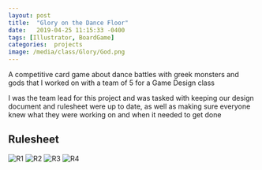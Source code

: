 ```yaml
---
layout: post
title:  "Glory on the Dance Floor"
date:   2019-04-25 11:15:33 -0400
tags: [Illustrator, BoardGame] 
categories:  projects
image: /media/class/Glory/God.png
---
```


A competitive card game about dance battles with greek monsters and gods that I worked on with a team of 5 for a Game Design class

<!--more-->

I was the team lead for this project and was tasked with keeping our design document and rulesheet were up to date, as well as making sure everyone knew what they were working on and when it needed to get done

## Rulesheet

![R1]({{site.url}}/media/class/Glory/R1.png)
![R2]({{site.url}}/media/class/Glory/R2.png)
![R3]({{site.url}}/media/class/Glory/R3.png)
![R4]({{site.url}}/media/class/Glory/R4.png)